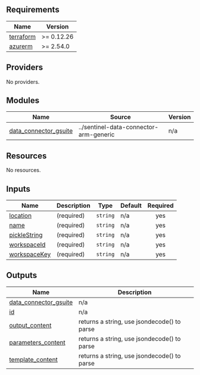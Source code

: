 ## Requirements

| Name                                                                      | Version    |
|---------------------------------------------------------------------------|------------|
| <a name="requirement_terraform"></a> [terraform](#requirement\_terraform) | >= 0.12.26 |
| <a name="requirement_azurerm"></a> [azurerm](#requirement\_azurerm)       | >= 2.54.0  |

## Providers

No providers.

## Modules

| Name                                                                                                    | Source                                 | Version |
|---------------------------------------------------------------------------------------------------------|----------------------------------------|---------|
| <a name="module_data_connector_gsuite"></a> [data\_connector\_gsuite](#module\_data\_connector\_gsuite) | ../sentinel-data-connector-arm-generic | n/a     |

## Resources

No resources.

## Inputs

| Name                                                                   | Description | Type     | Default | Required |
|------------------------------------------------------------------------|-------------|----------|---------|:--------:|
| <a name="input_location"></a> [location](#input\_location)             | (required)  | `string` | n/a     |   yes    |
| <a name="input_name"></a> [name](#input\_name)                         | (required)  | `string` | n/a     |   yes    |
| <a name="input_pickleString"></a> [pickleString](#input\_pickleString) | (required)  | `string` | n/a     |   yes    |
| <a name="input_workspaceId"></a> [workspaceId](#input\_workspaceId)    | (required)  | `string` | n/a     |   yes    |
| <a name="input_workspaceKey"></a> [workspaceKey](#input\_workspaceKey) | (required)  | `string` | n/a     |   yes    |

## Outputs

| Name                                                                                                    | Description                                 |
|---------------------------------------------------------------------------------------------------------|---------------------------------------------|
| <a name="output_data_connector_gsuite"></a> [data\_connector\_gsuite](#output\_data\_connector\_gsuite) | n/a                                         |
| <a name="output_id"></a> [id](#output\_id)                                                              | n/a                                         |
| <a name="output_output_content"></a> [output\_content](#output\_output\_content)                        | returns a string, use jsondecode() to parse |
| <a name="output_parameters_content"></a> [parameters\_content](#output\_parameters\_content)            | returns a string, use jsondecode() to parse |
| <a name="output_template_content"></a> [template\_content](#output\_template\_content)                  | returns a string, use jsondecode() to parse |